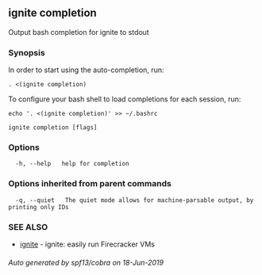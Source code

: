 ## ignite completion

Output bash completion for ignite to stdout

### Synopsis


In order to start using the auto-completion, run:

	. <(ignite completion)

To configure your bash shell to load completions for each session, run:

	echo '. <(ignite completion)' >> ~/.bashrc


```
ignite completion [flags]
```

### Options

```
  -h, --help   help for completion
```

### Options inherited from parent commands

```
  -q, --quiet   The quiet mode allows for machine-parsable output, by printing only IDs
```

### SEE ALSO

* [ignite](ignite.md)	 - ignite: easily run Firecracker VMs

###### Auto generated by spf13/cobra on 18-Jun-2019
